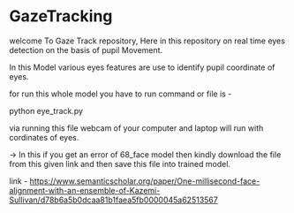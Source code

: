 # GazeTracking
welcome To Gaze Track repository, Here in this repository on real time eyes detection on the basis of pupil Movement. 

In this Model various eyes features are use to identify pupil coordinate of eyes.

for run this whole model you have to run command or file is -

python eye_track.py

via running this file webcam of your computer and laptop will run with cordinates of eyes.

-> In this if you get an error of 68_face model then kindly download the file from this given link and then save this file into trained model.

link - https://www.semanticscholar.org/paper/One-millisecond-face-alignment-with-an-ensemble-of-Kazemi-Sullivan/d78b6a5b0dcaa81b1faea5fb0000045a62513567


